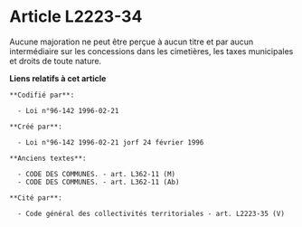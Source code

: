 # Article L2223-34

Aucune majoration ne peut être perçue à aucun titre et par aucun intermédiaire sur les concessions dans les cimetières, les
taxes municipales et droits de toute nature.

**Liens relatifs à cet article**

	**Codifié par**:

	  - Loi n°96-142 1996-02-21

	**Créé par**:

	  - Loi n°96-142 1996-02-21 jorf 24 février 1996

	**Anciens textes**:

	  - CODE DES COMMUNES. - art. L362-11 (M)
	  - CODE DES COMMUNES. - art. L362-11 (Ab)

	**Cité par**:

	  - Code général des collectivités territoriales - art. L2223-35 (V)
